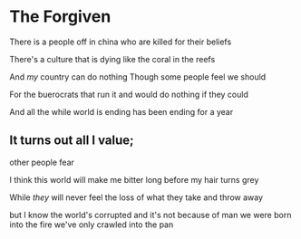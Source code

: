 # The Forgiven

There is a people
off in china
who are killed
for their beliefs

There's a culture
that is dying
like the coral
in the reefs

And *my* country 
can do nothing
Though some people
feel we should

For the buerocrats 
that run it
and would do nothing
if they could

And all the while
world is ending
has been ending
for a year

It turns out 
all I value;
-
other people fear

I think this world
will make me bitter
long before 
my hair turns grey

While *they* will never
feel the loss
of what they
take and throw away

but I know the world's corrupted 
and it's not because of man
we were born into the fire
we've only crawled into the pan
